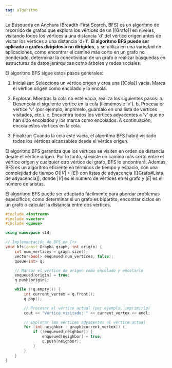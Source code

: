 ```yaml
---
tag: algoritmo
---
```


La Búsqueda en Anchura (Breadth-First Search, BFS) es un algoritmo de recorrido de grafos que explora los vértices de un [[Grafo]] en niveles, visitando todos los vértices a una distancia 'd' del vértice origen antes de visitar los vértices a una distancia 'd+1'. **El algoritmo BFS puede ser aplicado a grafos dirigidos o no dirigidos**, y se utiliza en una variedad de aplicaciones, como encontrar el camino más corto en un grafo no ponderado, determinar la conectividad de un grafo o realizar búsquedas en estructuras de datos jerárquicas como árboles y redes sociales.

El algoritmo BFS sigue estos pasos generales:

1.  Inicializar: Selecciona un vértice origen y crea una [[Cola]] vacía. Marca el vértice origen como encolado y lo encola.

2.  Explorar: Mientras la cola no esté vacía, realiza los siguientes pasos: 
		a. Desencola el siguiente vértice en la cola (llamémosle 'v'). 
		b. Procesa el vértice 'v' (por ejemplo, imprímelo, guárdalo en una lista de vértices visitados, etc.). 
		c. Encuentra todos los vértices adyacentes a 'v' que no han sido encolados y los marca como encolados. A continuación, encola estos vértices en la cola.

4.  Finalizar: Cuando la cola esté vacía, el algoritmo BFS habrá visitado todos los vértices alcanzables desde el vértice origen.


El algoritmo BFS garantiza que los vértices se visiten en orden de distancia desde el vértice origen. Por lo tanto, si existe un camino más corto entre el vértice origen y cualquier otro vértice del grafo, BFS lo encontrará. Además, BFS es un algoritmo eficiente en términos de tiempo y espacio, con una complejidad de tiempo $O(|V|+|E|)$ con listas de adyacencia ([[Grafo#Lista de adyacencia]], donde $|V|$ es el número de vértices en el grafo y $|E|$ es el número de aristas.

El algoritmo BFS puede ser adaptado fácilmente para abordar problemas específicos, como determinar si un grafo es bipartito, encontrar ciclos en un grafo o calcular la distancia entre dos vértices.

```cpp
#include <iostream>
#include <vector>
#include <queue>

using namespace std;

// Implementación de BFS en C++
void bfs(const Graph& graph, int origin) {
    int num_vertices = graph.size();
    vector<bool> enqueued(num_vertices, false);
    queue<int> q;

    // Marcar el vértice de origen como encolado y encolarlo
    enqueued[origin] = true;
    q.push(origin);

    while (!q.empty()) {
        int current_vertex = q.front();
        q.pop();

        // Procesar el vértice actual (por ejemplo, imprimirlo)
        cout << "Vértice visitado: " << current_vertex << endl;

        // Explorar los vértices adyacentes al vértice actual
        for (int neighbor : graph[current_vertex]) {
            if (!enqueued[neighbor]) {
                enqueued[neighbor] = true;
                q.push(neighbor);
            }
        }
    }
}
```